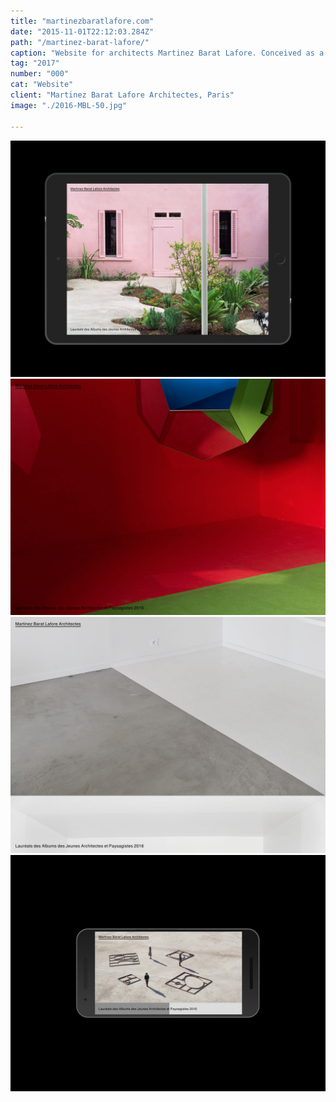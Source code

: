 ```yaml
---
title: "martinezbaratlafore.com"
date: "2015-11-01T22:12:03.284Z"
path: "/martinez-barat-lafore/"
caption: "Website for architects Martinez Barat Lafore. Conceived as a single page application, it displays full screen images and factual informations."
tag: "2017"
number: "000"
cat: "Website"
client: "Martinez Barat Lafore Architectes, Paris"
image: "./2016-MBL-50.jpg"

---
```


![Eurogroupe Gregory Dapra Laure Giletti Martinez Barat Lafore Architectes](./2016-MBL-5.jpg)
![Eurogroupe Gregory Dapra Laure Giletti Martinez Barat Lafore Architectes](./2016-MBL-31.jpg)
![Eurogroupe Gregory Dapra Laure Giletti Martinez Barat Lafore Architectes](./2016-MBL-34.jpg)
![Eurogroupe Gregory Dapra Laure Giletti Martinez Barat Lafore Architectes](./2016-MBL-36.jpg)
